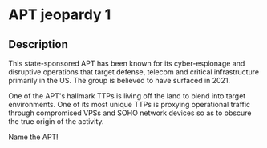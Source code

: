 # APT jeopardy 1

## Description

This state-sponsored APT has been known for its cyber-espionage and disruptive operations that target defense, telecom and critical infrastructure primarily in the US. The group is believed to have surfaced in 2021.

One of the APT's hallmark TTPs is living off the land to blend into target environments. One of its most unique TTPs is proxying operational traffic through compromised VPSs and SOHO network devices so as to obscure the true origin of the activity.

Name the APT!

